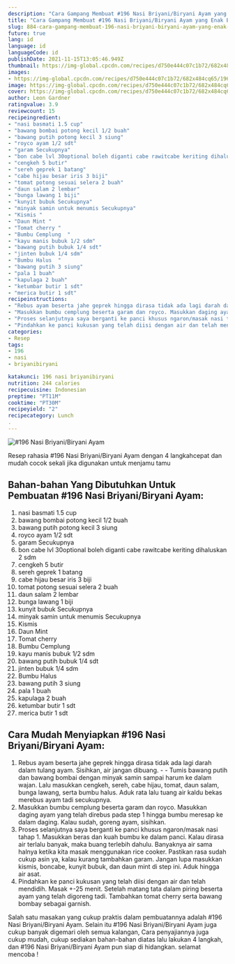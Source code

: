 ```yaml
---
description: "Cara Gampang Membuat #196 Nasi Briyani/Biryani Ayam yang Enak Banget"
title: "Cara Gampang Membuat #196 Nasi Briyani/Biryani Ayam yang Enak Banget"
slug: 884-cara-gampang-membuat-196-nasi-briyani-biryani-ayam-yang-enak-banget
future: true
lang: id
language: id
languageCode: id
publishDate: 2021-11-15T13:05:46.949Z 
thumbnail: https://img-global.cpcdn.com/recipes/d750e444c07c1b72/682x484cq65/196-nasi-briyanibiryani-ayam-foto-resep-utama.png
images:
- https://img-global.cpcdn.com/recipes/d750e444c07c1b72/682x484cq65/196-nasi-briyanibiryani-ayam-foto-resep-utama.png
image: https://img-global.cpcdn.com/recipes/d750e444c07c1b72/682x484cq65/196-nasi-briyanibiryani-ayam-foto-resep-utama.png
cover: https://img-global.cpcdn.com/recipes/d750e444c07c1b72/682x484cq65/196-nasi-briyanibiryani-ayam-foto-resep-utama.png
author: Leon Gardner
ratingvalue: 3.9
reviewcount: 15
recipeingredient:
- "nasi basmati 1.5 cup"
- "bawang bombai potong kecil 1/2 buah"
- "bawang putih potong kecil 3 siung"
- "royco ayam 1/2 sdt"
- "garam Secukupnya"
- "bon cabe lvl 30optional boleh diganti cabe rawitcabe keriting dihaluskan 2 sdm"
- "cengkeh 5 butir"
- "sereh geprek 1 batang"
- "cabe hijau besar iris 3 biji"
- "tomat potong sesuai selera 2 buah"
- "daun salam 2 lembar"
- "bunga lawang 1 biji"
- "kunyit bubuk Secukupnya"
- "minyak samin untuk menumis Secukupnya"
- "Kismis "
- "Daun Mint "
- "Tomat cherry "
- "Bumbu Cemplung  "
- "kayu manis bubuk 1/2 sdm"
- "bawang putih bubuk 1/4 sdt"
- "jinten bubuk 1/4 sdm"
- "Bumbu Halus  "
- "bawang putih 3 siung"
- "pala 1 buah"
- "kapulaga 2 buah"
- "ketumbar butir 1 sdt"
- "merica butir 1 sdt"
recipeinstructions:
- "Rebus ayam beserta jahe geprek hingga dirasa tidak ada lagi darah dalam tulang ayam. Sisihkan, air jangan dibuang.  Tumis bawang putih dan bawang bombai dengan minyak samin sampai harum ke dalam wajan. Lalu masukkan cengkeh, sereh, cabe hijau, tomat, daun salam, bunga lawang, serta bumbu halus. Aduk rata lalu tuang air kaldu bekas merebus ayam tadi secukupnya."
- "Masukkan bumbu cemplung beserta garam dan royco. Masukkan daging ayam yang telah direbus pada step 1 hingga bumbu meresap ke dalam daging. Kalau sudah, goreng ayam, sisihkan."
- "Proses selanjutnya saya berganti ke panci khusus ngaron/masak nasi tahap 1. Masukkan beras dan kuah bumbu ke dalam panci. Kalau dirasa air terlalu banyak, maka buang terlebih dahulu. Banyaknya air sama halnya ketika kita masak menggunakan rice cooker. Pastikan rasa sudah cukup asin ya, kalau kurang tambahkan garam. Jangan lupa masukkan kismis, boncabe, kunyit bubuk, dan daun mint di step ini. Aduk hingga air asat."
- "Pindahkan ke panci kukusan yang telah diisi dengan air dan telah mendidih. Masak +-25 menit. Setelah matang tata dalam piring beserta ayam yang telah digoreng tadi. Tambahkan tomat cherry serta bawang bombay sebagai garnish."
categories:
- Resep
tags:
- 196
- nasi
- briyanibiryani

katakunci: 196 nasi briyanibiryani 
nutrition: 244 calories
recipecuisine: Indonesian
preptime: "PT11M"
cooktime: "PT30M"
recipeyield: "2"
recipecategory: Lunch
. 
---
```



![#196 Nasi Briyani/Biryani Ayam](https://img-global.cpcdn.com/recipes/d750e444c07c1b72/682x484cq65/196-nasi-briyanibiryani-ayam-foto-resep-utama.png)

Resep rahasia #196 Nasi Briyani/Biryani Ayam    dengan 4 langkahcepat dan mudah cocok sekali jika digunakan untuk menjamu tamu

<!--inarticleads1-->

## Bahan-bahan Yang Dibutuhkan Untuk Pembuatan #196 Nasi Briyani/Biryani Ayam:

1. nasi basmati 1.5 cup
1. bawang bombai potong kecil 1/2 buah
1. bawang putih potong kecil 3 siung
1. royco ayam 1/2 sdt
1. garam Secukupnya
1. bon cabe lvl 30optional boleh diganti cabe rawitcabe keriting dihaluskan 2 sdm
1. cengkeh 5 butir
1. sereh geprek 1 batang
1. cabe hijau besar iris 3 biji
1. tomat potong sesuai selera 2 buah
1. daun salam 2 lembar
1. bunga lawang 1 biji
1. kunyit bubuk Secukupnya
1. minyak samin untuk menumis Secukupnya
1. Kismis 
1. Daun Mint 
1. Tomat cherry 
1. Bumbu Cemplung  
1. kayu manis bubuk 1/2 sdm
1. bawang putih bubuk 1/4 sdt
1. jinten bubuk 1/4 sdm
1. Bumbu Halus  
1. bawang putih 3 siung
1. pala 1 buah
1. kapulaga 2 buah
1. ketumbar butir 1 sdt
1. merica butir 1 sdt



<!--inarticleads2-->

## Cara Mudah Menyiapkan #196 Nasi Briyani/Biryani Ayam:

1. Rebus ayam beserta jahe geprek hingga dirasa tidak ada lagi darah dalam tulang ayam. Sisihkan, air jangan dibuang. -  - Tumis bawang putih dan bawang bombai dengan minyak samin sampai harum ke dalam wajan. Lalu masukkan cengkeh, sereh, cabe hijau, tomat, daun salam, bunga lawang, serta bumbu halus. Aduk rata lalu tuang air kaldu bekas merebus ayam tadi secukupnya.
1. Masukkan bumbu cemplung beserta garam dan royco. Masukkan daging ayam yang telah direbus pada step 1 hingga bumbu meresap ke dalam daging. Kalau sudah, goreng ayam, sisihkan.
1. Proses selanjutnya saya berganti ke panci khusus ngaron/masak nasi tahap 1. Masukkan beras dan kuah bumbu ke dalam panci. Kalau dirasa air terlalu banyak, maka buang terlebih dahulu. Banyaknya air sama halnya ketika kita masak menggunakan rice cooker. Pastikan rasa sudah cukup asin ya, kalau kurang tambahkan garam. Jangan lupa masukkan kismis, boncabe, kunyit bubuk, dan daun mint di step ini. Aduk hingga air asat.
1. Pindahkan ke panci kukusan yang telah diisi dengan air dan telah mendidih. Masak +-25 menit. Setelah matang tata dalam piring beserta ayam yang telah digoreng tadi. Tambahkan tomat cherry serta bawang bombay sebagai garnish.




Salah satu masakan yang cukup praktis dalam pembuatannya adalah  #196 Nasi Briyani/Biryani Ayam. Selain itu  #196 Nasi Briyani/Biryani Ayam  juga cukup banyak digemari oleh semua kalangan, Cara penyajiannya juga cukup mudah, cukup sediakan bahan-bahan diatas lalu lakukan 4 langkah, dan  #196 Nasi Briyani/Biryani Ayam  pun siap di hidangkan. selamat mencoba !
